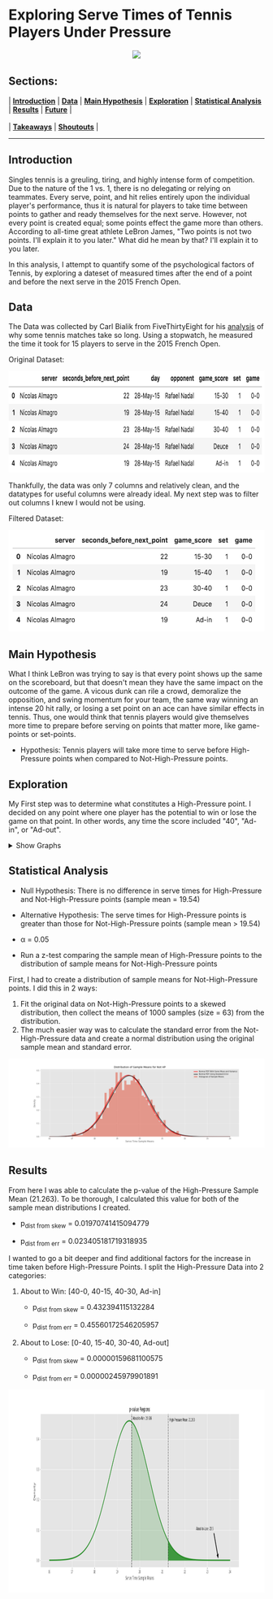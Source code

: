 # Exploring Serve Times of Tennis Players Under Pressure

<div class='header'> 
<!-- Your header image here -->
<div class='headingImage' id='mainHeaderImage' align="center">
    <img src="https://images.squarespace-cdn.com/content/v1/574ef19d9f7266ca965ea6af/1539723422154-QOZZR64KFEB7OMRC4JYS/ke17ZwdGBToddI8pDm48kKwk6pp6QGEAwGcw_vnYdmoUqsxRUqqbr1mOJYKfIPR7LoDQ9mXPOjoJoqy81S2I8N_N4V1vUb5AoIIIbLZhVYy7Mythp_T-mtop-vrsUOmeInPi9iDjx9w8K4ZfjXt2do8UP1IH5v8D6j72WcX-bDb10lwfWZJ2VkUT5sYler58P7cJNZlDXbgJNE9ef52e8w/20180418_120534.jpg?format=2500w" ></img>
</div>

## Sections:
 |  **[Introduction](#introduction)**  |
 **[Data](#data)**  |
 **[Main Hypothesis](#main-hypothesis)**  |
 **[Exploration](#exploration)**  |
 **[Statistical Analysis](#statistical-analysis)**  |
 **[Results](#results)**  |
 **[Future](#future)**  |<br><br>
 |  **[Takeaways](#takeaways)**  |
 **[Shoutouts](#shoutouts)**  |
 
 ---
 ## Introduction
 Singles tennis is a greuling, tiring, and highly intense form of competition. Due to the nature of the 1 vs. 1, there is no delegating or relying on teammates. Every serve, point, and hit relies entirely upon the individual player's performance, thus it is natural for players to take time between points to gather and ready themselves for the next serve. However, not every point is created equal; some points effect the game more than others. According to all-time great athlete LeBron James, "Two points is not two points. I'll explain it to you later." What did he mean by that? I'll explain it to you later.
 
In this analysis, I attempt to quantify some of the psychological factors of Tennis, by exploring a dateset of measured times after the end of a point and before the next serve in the 2015 French Open. 
 
 ## Data
 The Data was collected by Carl Bialik from FiveThirtyEight for his [analysis](https://fivethirtyeight.com/features/why-some-tennis-matches-take-forever/) of why some tennis matches take so long. Using a stopwatch, he measured the time it took for 15 players to serve in the 2015 French Open.
 
 Original Dataset:
 
  <img src="https://github.com/atsai24/Time-for-Tennis/blob/master/images/original_data.png" width="774" height="200">

 
 
 Thankfully, the data was only 7 columns and relatively clean, and the datatypes for useful columns were already ideal. My next step was to filter out columns I knew I would not be using.
 
 Filtered Dataset:
 
 <img src="https://github.com/atsai24/Time-for-Tennis/blob/master/images/filtered_data.png" width="562" height="200">
 
 ## Main Hypothesis
  What I think LeBron was trying to say is that every point shows up the same on the scoreboard, but that doesn't mean they have the same impact on the outcome of the game. A vicous dunk can rile a crowd, demoralize the opposition, and swing momentum for your team, the same way winning an intense 20 hit rally, or losing a set point on an ace can have similar effects in tennis. Thus, one would think that tennis players would give themselves more time to prepare before serving on points that matter more, like game-points or set-points.

- Hypothesis: Tennis players will take more time to serve before High-Pressure points when compared to Not-High-Pressure points.

## Exploration
My First step was to determine what constitutes a High-Pressure point. I decided on any point where one player has the potential to win or lose the game on that point. In other words, any time the score included "40", "Ad-in", or "Ad-out".

<details>
  <summary>
    Show Graphs
  </summary>
<br>
    
<img src="https://github.com/atsai24/Time-for-Tennis/blob/master/images/hist_of_serve_times.png" width="432" height="288">
<img src="https://github.com/atsai24/Time-for-Tennis/blob/master/images/hist_of_hp_serve_times.png">
 <img src="https://github.com/atsai24/Time-for-Tennis/blob/master/images/hist_of_not_hp_serve_times.png">
<img src="https://github.com/atsai24/Time-for-Tennis/blob/master/images/density_comparison.png" width="432" height="288">
<img src="https://github.com/atsai24/Time-for-Tennis/blob/master/images/score_comparison.png">
</details> 

## Statistical Analysis

- Null Hypothesis: There is no difference in serve times for High-Pressure and Not-High-Pressure points (sample mean = 19.54)

- Alternative Hypothesis: The serve times for High-Pressure points is greater than those for Not-High-Pressure points (sample mean > 19.54)

- &alpha; = 0.05

- Run a z-test comparing the sample mean of High-Pressure points to the distribution of sample means for Not-High-Pressure points

First, I had to create a distribution of sample means for Not-High-Pressure points. I did this in 2 ways:

1. Fit the original data on Not-High-Pressure points to a skewed distribution, then collect the means of 1000 samples (size = 63) from the distribution.
2. The much easier way was to calculate the standard error from the Not-High-Pressure data and create a normal distribution using the original sample mean and standard error.

<img src="https://github.com/atsai24/Time-for-Tennis/blob/master/images/dist_of_sample_means_not_hp.png">

## Results
From here I was able to calculate the p-value of the High-Pressure Sample Mean (21.263). To be thorough, I calculated this value for both of the sample mean distributions I created.

- p<sub>dist from skew</sub> = 0.01970741415094779

- p<sub>dist from err</sub> = 0.023405181719318935

I wanted to go a bit deeper and find additional factors for the increase in time taken before High-Pressure Points. I split the High-Pressure Data into 2 categories:

1. About to Win: [40-0, 40-15, 40-30, Ad-in]

    - p<sub>dist from skew</sub> = 0.432394115132284

    - p<sub>dist from  err</sub> = 0.45560172546205957
    
2. About to Lose: [0-40, 15-40, 30-40, Ad-out]

    - p<sub>dist from skew</sub> = 0.00000159681100575

    - p<sub>dist from  err</sub> = 0.00000245979901891

<img src="https://github.com/atsai24/Time-for-Tennis/blob/master/images/p_val_region.png" width="1600" height="400">

                                                                                                           
                                                                                                              
